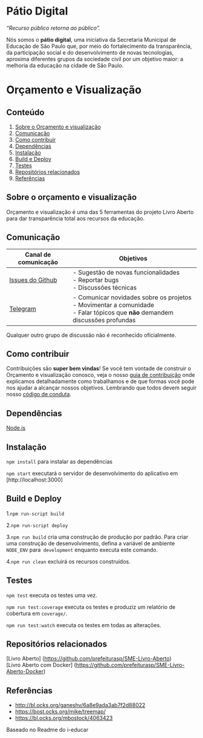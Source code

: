 # Pátio Digital

_“Recurso público retorna ao público”._

Nós somos o **pátio digital**, uma iniciativa da Secretaria Municipal de Educação de São Paulo que, por meio do fortalecimento da transparência, da participação social e do desenvolvimento de novas tecnologias, aproxima diferentes grupos da sociedade civil por um objetivo maior: a melhoria da educação na cidade de São Paulo. 


# Orçamento e Visualização

## Conteúdo

1. [Sobre o Orçamento e visualização](#sobre-o-orçamento-e-visualização)
2. [Comunicação](#comunicação)
3. [Como contribuir](#como-contribuir)
4. [Dependências](#depedências)
5. [Instalação](#instalação)
6. [Build e Deploy](#build-e-deploy)
7. [Testes](#testes)
8. [Repositórios relacionados](#repositórios-relacionados)
9. [Referências](#referências)


## Sobre o orçamento e visualização

 Orçamento e visualização é uma das 5 ferramentas do projeto Livro Aberto para dar transparência total aos recursos da educação.
 

## Comunicação

| Canal de comunicação | Objetivos |
|----------------------|-----------|
| [Issues do Github](https://github.com/prefeiturasp/SME-OrcamentoVisualizacao/issues) | - Sugestão de novas funcionalidades<br> - Reportar bugs<br> - Discussões técnicas |
| [Telegram](https://t.me/patiodigital ) | - Comunicar novidades sobre os projetos<br> - Movimentar a comunidade<br>  - Falar tópicos que **não** demandem discussões profundas |

Qualquer outro grupo de discussão não é reconhecido oficialmente.


## Como contribuir

Contribuições são **super bem vindas**! Se você tem vontade de construir o
Orçamento e visualização conosco, veja o nosso [guia de contribuição](./CONTRIBUTING.md)
onde explicamos detalhadamente como trabalhamos e de que formas você pode nos
ajudar a alcançar nossos objetivos. Lembrando que todos devem seguir 
nosso [código de conduta](./CODEOFCONDUCT.md).


## Dependências 
    
[Node.js](http://nodejs.org/)


## Instalação

`npm install` para instalar as dependências 

`npm start` executará o servidor de desenvolvimento do aplicativo em [http://localhost:3000]


## Build e Deploy

1.`npm run-script build`

2.`npm run-script deploy`

3.`npm run build` cria uma construção de produção por padrão.
Para criar uma construção de desenvolvimento, defina a variável de ambiente `NODE_ENV` para` development` enquanto executa este comando.

4.`npm run clean` excluirá os recursos construídos.


## Testes

 `npm test`  executa os testes uma vez.

 `npm run test:coverage`  executa os testes e produziz um relatório de cobertura em `coverage/`.

 `npm run test:watch`  executa os testes em todas as alterações.
 
 
## Repositórios relacionados

[Livro Aberto] (https://github.com/prefeiturasp/SME-Livro-Aberto)<br>
[Livro Aberto com Docker] (https://github.com/prefeiturasp/SME-Livro-Aberto-Docker)

## Referências

- http://bl.ocks.org/ganeshv/6a8e9ada3ab7f2d88022
- https://bost.ocks.org/mike/treemap/
- https://bl.ocks.org/mbostock/4063423


Baseado no Readme do i-educar
